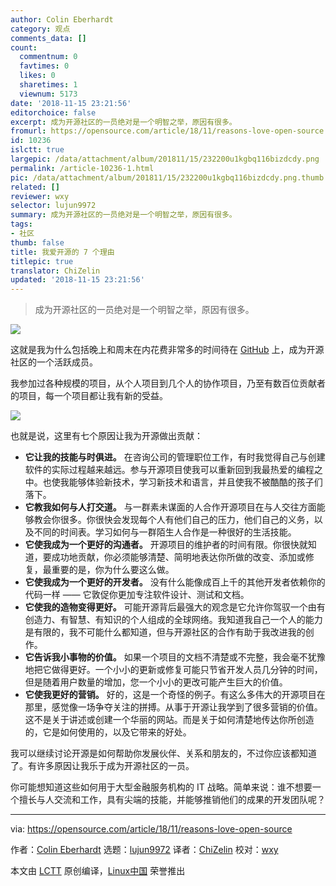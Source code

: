 ```yaml
---
author: Colin Eberhardt
category: 观点
comments_data: []
count:
  commentnum: 0
  favtimes: 0
  likes: 0
  sharetimes: 1
  viewnum: 5173
date: '2018-11-15 23:21:56'
editorchoice: false
excerpt: 成为开源社区的一员绝对是一个明智之举，原因有很多。
fromurl: https://opensource.com/article/18/11/reasons-love-open-source
id: 10236
islctt: true
largepic: /data/attachment/album/201811/15/232200u1kgbq116bizdcdy.png
permalink: /article-10236-1.html
pic: /data/attachment/album/201811/15/232200u1kgbq116bizdcdy.png.thumb.jpg
related: []
reviewer: wxy
selector: lujun9972
summary: 成为开源社区的一员绝对是一个明智之举，原因有很多。
tags:
- 社区
thumb: false
title: 我爱开源的 7 个理由
titlepic: true
translator: ChiZelin
updated: '2018-11-15 23:21:56'
---
```



> 
> 成为开源社区的一员绝对是一个明智之举，原因有很多。
> 
> 
> 


![](/data/attachment/album/201811/15/232200u1kgbq116bizdcdy.png)


这就是我为什么包括晚上和周末在内花费非常多的时间待在 [GitHub](https://github.com/ColinEberhardt/) 上，成为开源社区的一个活跃成员。


我参加过各种规模的项目，从个人项目到几个人的协作项目，乃至有数百位贡献者的项目，每一个项目都让我有新的受益。


![](/data/attachment/album/201811/15/232202tqfpic1lzhfgq0ri.gif)


也就是说，这里有七个原因让我为开源做出贡献：


* **它让我的技能与时俱进。** 在咨询公司的管理职位工作，有时我觉得自己与创建软件的实际过程越来越远。参与开源项目使我可以重新回到我最热爱的编程之中。也使我能够体验新技术，学习新技术和语言，并且使我不被酷酷的孩子们落下。
* **它教我如何与人打交道。** 与一群素未谋面的人合作开源项目在与人交往方面能够教会你很多。你很快会发现每个人有他们自己的压力，他们自己的义务，以及不同的时间表。学习如何与一群陌生人合作是一种很好的生活技能。
* **它使我成为一个更好的沟通者。** 开源项目的维护者的时间有限。你很快就知道，要成功地贡献，你必须能够清楚、简明地表达你所做的改变、添加或修复，最重要的是，你为什么要这么做。
* **它使我成为一个更好的开发者。** 没有什么能像成百上千的其他开发者依赖你的代码一样 —— 它敦促你更加专注软件设计、测试和文档。
* **它使我的造物变得更好。** 可能开源背后最强大的观念是它允许你驾驭一个由有创造力、有智慧、有知识的个人组成的全球网络。我知道我自己一个人的能力是有限的，我不可能什么都知道，但与开源社区的合作有助于我改进我的创作。
* **它告诉我小事物的价值。** 如果一个项目的文档不清楚或不完整，我会毫不犹豫地把它做得更好。一个小小的更新或修复可能只节省开发人员几分钟的时间，但是随着用户数量的增加，您一个小小的更改可能产生巨大的价值。
* **它使我更好的营销。** 好的，这是一个奇怪的例子。有这么多伟大的开源项目在那里，感觉像一场争夺关注的拼搏。从事于开源让我学到了很多营销的价值。这不是关于讲述或创建一个华丽的网站。而是关于如何清楚地传达你所创造的，它是如何使用的，以及它带来的好处。


我可以继续讨论开源是如何帮助你发展伙伴、关系和朋友的，不过你应该都知道了。有许多原因让我乐于成为开源社区的一员。


你可能想知道这些如何用于大型金融服务机构的 IT 战略。简单来说：谁不想要一个擅长与人交流和工作，具有尖端的技能，并能够推销他们的成果的开发团队呢？




---


via: <https://opensource.com/article/18/11/reasons-love-open-source>


作者：[Colin Eberhardt](https://opensource.com/users/colineberhardt) 选题：[lujun9972](https://github.com/lujun9972) 译者：[ChiZelin](https://github.com/ChiZelin) 校对：[wxy](https://github.com/wxy)


本文由 [LCTT](https://github.com/LCTT/TranslateProject) 原创编译，[Linux中国](https://linux.cn/) 荣誉推出